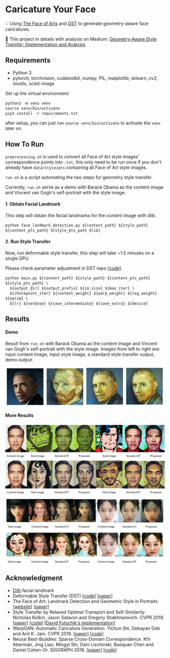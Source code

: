 # Caricature Your Face

💡 Using [The Face of Arts](https://faculty.idc.ac.il/arik/site/foa/face-of-art.asp) and [DST](https://sunniesuhyoung.github.io/DST-page/) to generate geometry-aware face caricatures.

📖 This project in details with analysis on Medium: [Geometry-Aware Style Transfer: Implementation and Analysis](https://azmariewang.medium.com/geometry-aware-style-transfer-implementation-and-analysis-3a9034dfca2d)


## Requirements

- Python 3
- pytorch, torchvision, cudatoolkit, numpy, PIL, matplotlib, sklearn, cv2, imutils, scikit-image

Set up the virtual environment:

```
python3 -m venv venv
source venv/bin/activate
pip3 install -r requirements.txt
```

after setup, you can just run `source venv/bin/activate` to activate the `venv` later on.

## How To Run

`preprocessing.sh` is used to convert all Face of Art style images' correspondence points into `.txt`, this only need to be run once if you don't already have `data/style/pts` containing all Face of Art style images.

`run.sh` is a script automating the two steps for geometry style transfer.

Currently, `run.sh` serve as a demo with Barack Obama as the content image and 
Vincent van Gogh's self-portrait with the style image.

#### 1. Obtain Facial Landmark 
This step will obtain the facial landmarks for the content image with dlib.

```
python face_landmark_detection.py ${content_path} ${style_path} ${content_pts_path} ${style_pts_path_dlib}
```

#### 2. Run Style Transfer

Now, run deformable style transfer, this step will take ~1.5 minutes on a single GPU.

Please check parameter adjustment in DST repo [[code]](https://github.com/sunniesuhyoung/DST). 

```
python main.py ${content_path} ${style_path} ${content_pts_path} ${style_pts_path} \
  ${output_dir} ${output_prefix} ${im_size} ${max_iter} \
  ${checkpoint_iter} ${content_weight} ${warp_weight} ${reg_weight} ${optim} \
  ${lr} ${verbose} ${save_intermediate} ${save_extra} ${device}
```
## Results

#### Demo 
Result from `run.sh` with Barack Obama as the content image and 
Vincent van Gogh's self-portrait with the style image. Images from left to right are: input content image, input style image, a standard style transfer output, demo output.

![](data/teaser/demo.png) 

#### More Results

![](data/teaser/more.png) 
![](data/teaser/more-2.png) 


## Acknowledgment
- [Dilb](http://dlib.net/face_landmark_detection.py.html) facial landmark
- Deformable Style Transfer (DST) [[code]](https://github.com/sunniesuhyoung/DST)  [[paper]](https://arxiv.org/abs/2003.11038)
- The Face of Art: Landmark Detection and Geometric Style in Portraits [[website]](https://faculty.idc.ac.il/arik/site/foa/face-of-art.asp)  [[paper]](https://faculty.idc.ac.il/arik/site/foa/The_Face_of_Art.pdf)
- Style Transfer by Relaxed Optimal Transport and Self-Similarity. Nicholas Kolkin, Jason Salavon and Gregory Shakhnarovich. CVPR 2019. [[paper]](https://arxiv.org/abs/1904.12785) [[code]](https://github.com/nkolkin13/STROTSS) [[David Futschik's implementation]](https://github.com/futscdav/strotss)
- WarpGAN: Automatic Caricature Generation. Yichun Shi, Debayan Deb and Anil K. Jain. CVPR 2019. [[paper]](https://arxiv.org/abs/1811.10100) [[code]](https://github.com/seasonSH/WarpGAN)
- Neural Best-Buddies: Sparse Cross-Domain Correspondence. Kfir Aberman, Jing Liao, Mingyi Shi, Dani Lischinski, Baoquan Chen and Daniel Cohen-Or. SIGGRAPH 2018. [[paper]](https://arxiv.org/abs/1805.04140) [[code]](https://github.com/kfiraberman/neural_best_buddies)
